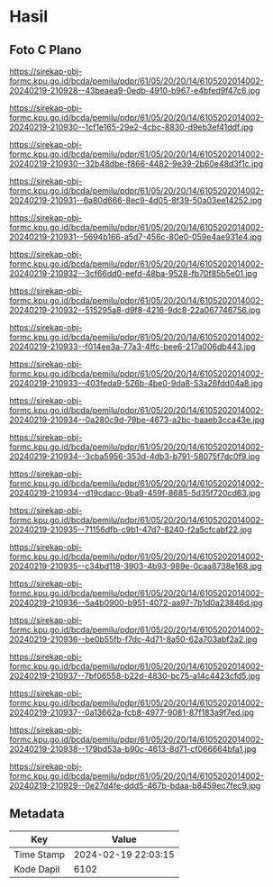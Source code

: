 # Hasil

## Foto C Plano

https://sirekap-obj-formc.kpu.go.id/bcda/pemilu/pdpr/61/05/20/20/14/6105202014002-20240219-210928--43beaea9-0edb-4910-b967-e4bfed9f47c6.jpg

https://sirekap-obj-formc.kpu.go.id/bcda/pemilu/pdpr/61/05/20/20/14/6105202014002-20240219-210930--1cf1e165-29e2-4cbc-8830-d9eb3ef41ddf.jpg

https://sirekap-obj-formc.kpu.go.id/bcda/pemilu/pdpr/61/05/20/20/14/6105202014002-20240219-210930--32b48dbe-f866-4482-9e39-2b60e48d3f1c.jpg

https://sirekap-obj-formc.kpu.go.id/bcda/pemilu/pdpr/61/05/20/20/14/6105202014002-20240219-210931--6a80d666-8ec9-4d05-8f39-50a03ee14252.jpg

https://sirekap-obj-formc.kpu.go.id/bcda/pemilu/pdpr/61/05/20/20/14/6105202014002-20240219-210931--5694b166-a5d7-456c-80e0-059e4ae931e4.jpg

https://sirekap-obj-formc.kpu.go.id/bcda/pemilu/pdpr/61/05/20/20/14/6105202014002-20240219-210932--3cf66dd0-eefd-48ba-9528-fb70f85b5e01.jpg

https://sirekap-obj-formc.kpu.go.id/bcda/pemilu/pdpr/61/05/20/20/14/6105202014002-20240219-210932--515295a8-d9f8-4216-9dc8-22a067746756.jpg

https://sirekap-obj-formc.kpu.go.id/bcda/pemilu/pdpr/61/05/20/20/14/6105202014002-20240219-210933--f014ee3a-77a3-4ffc-bee6-217a006db443.jpg

https://sirekap-obj-formc.kpu.go.id/bcda/pemilu/pdpr/61/05/20/20/14/6105202014002-20240219-210933--403feda9-526b-4be0-9da8-53a26fdd04a8.jpg

https://sirekap-obj-formc.kpu.go.id/bcda/pemilu/pdpr/61/05/20/20/14/6105202014002-20240219-210934--0a280c9d-79be-4673-a2bc-baaeb3cca43e.jpg

https://sirekap-obj-formc.kpu.go.id/bcda/pemilu/pdpr/61/05/20/20/14/6105202014002-20240219-210934--3cba5956-353d-4db3-b791-58075f7dc0f9.jpg

https://sirekap-obj-formc.kpu.go.id/bcda/pemilu/pdpr/61/05/20/20/14/6105202014002-20240219-210934--d19cdacc-9ba9-459f-8685-5d35f720cd63.jpg

https://sirekap-obj-formc.kpu.go.id/bcda/pemilu/pdpr/61/05/20/20/14/6105202014002-20240219-210935--71156dfb-c9b1-47d7-8240-f2a5cfcabf22.jpg

https://sirekap-obj-formc.kpu.go.id/bcda/pemilu/pdpr/61/05/20/20/14/6105202014002-20240219-210935--c34bd118-3903-4b93-989e-0caa8738e168.jpg

https://sirekap-obj-formc.kpu.go.id/bcda/pemilu/pdpr/61/05/20/20/14/6105202014002-20240219-210936--5a4b0900-b951-4072-aa97-7b1d0a23846d.jpg

https://sirekap-obj-formc.kpu.go.id/bcda/pemilu/pdpr/61/05/20/20/14/6105202014002-20240219-210936--be0b55fb-f7dc-4d71-8a50-62a703abf2a2.jpg

https://sirekap-obj-formc.kpu.go.id/bcda/pemilu/pdpr/61/05/20/20/14/6105202014002-20240219-210937--7bf06558-b22d-4830-bc75-a14c4423cfd5.jpg

https://sirekap-obj-formc.kpu.go.id/bcda/pemilu/pdpr/61/05/20/20/14/6105202014002-20240219-210937--0a13662a-fcb8-4977-9081-87f183a9f7ed.jpg

https://sirekap-obj-formc.kpu.go.id/bcda/pemilu/pdpr/61/05/20/20/14/6105202014002-20240219-210938--179bd53a-b90c-4613-8d71-cf066664bfa1.jpg

https://sirekap-obj-formc.kpu.go.id/bcda/pemilu/pdpr/61/05/20/20/14/6105202014002-20240219-210929--0e27d4fe-ddd5-467b-bdaa-b8459ec7fec9.jpg


## Metadata

| Key        | Value               |
| ---------- | ------------------- |
| Time Stamp | 2024-02-19 22:03:15 |
| Kode Dapil | 6102                |



